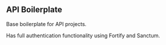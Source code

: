 ## API Boilerplate

Base boilerplate for API projects.

Has full authentication functionality using Fortify and Sanctum.
